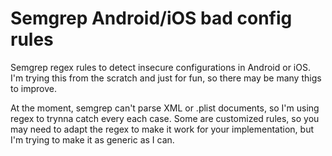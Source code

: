 # Semgrep Android/iOS bad config rules
Semgrep regex rules to detect insecure configurations in Android or iOS. I'm trying this from the scratch and just for fun, so there may be many thigs to improve.

At the moment, semgrep can't parse XML or .plist documents, so I'm using regex to trynna catch every each case. Some are customized rules, so you may need to adapt the regex to make it work for your implementation, but I'm trying to make it as generic as I can.
